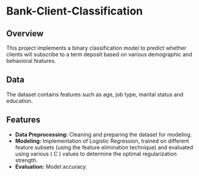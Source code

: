 # Bank-Client-Classification

## Overview
This project implements a binary classification model to predict whether clients will subscribe to a term deposit based on various demographic and behavioral features.

## Data
The dataset contains features such as age, job type, marital status and education.

## Features
- **Data Preprocessing:** Cleaning and preparing the dataset for modeling.
- **Modeling:** Implementation of Logistic Regression, trained on different feature subsets (using the feature elimination technique) and evaluated using various \( C \) values to determine the optimal regularization strength.
- **Evaluation:** Model accuracy.
